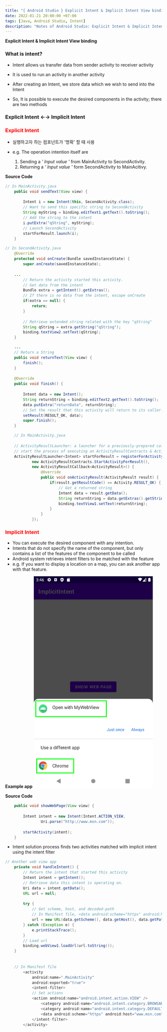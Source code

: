 ```yaml
---
title: "{ Android Studio } Explicit Intent & Implicit Intent View binding (2)"
date: 2022-01-21 20:00:00 +07:00
tags: [Java, Android Studio, Intent]
description: "Notes of Android Studio: Explicit Intent & Implicit Intent View binding"
---
```


**Explicit Intent & Implicit Intent View binding**

### What is intent?

- Intent allows us transfer data from sender activity to receiver activity

- It is used to run an activity in another activity

- After creating an Intent, we store data which we wish to send into the Intent

- So, It is possible to execute the desired components in the activity; there are two methods

### Explicit Intent &larr;&rarr; Implicit Intent

<h3 style="color:red">Explicit Intent</h3>

- 실행하고자 하는 컴포넌트가 '명확' 할 때 사용
- e.g. The operation intention itself are

  1. Sending a <em>' Input value '</em> from MainActivity to SecondActivity.
  2. Returning a <em>' Input value '</em> form SecondActivity to MainAcitivy.

**Source Code**

```java
// In MainActivity.java
    public void sendText(View view) {

        Intent i = new Intent(this, SecondActivity.class);
        // Want to send this specific string to SecondActivity
        String myString = binding.editText1.getText().toString();
        // Add the string to the intent
        i.putExtra("qString", myString);
        // Launch SecondActivity
        startForResult.launch(i);
    }
```

```java
// In SecondActivity.java
    @Override
    protected void onCreate(Bundle savedInstanceState) {
        super.onCreate(savedInstanceState);

    ...
        // Return the activity started this activity.
        // Get data from the intent
        Bundle extra = getIntent().getExtras();
        // If there is no data from the intent, escape onCreate
        if(extra == null) {
            return;
        }

        // Retrieve extended string related with the key "qString"
        String qString = extra.getString("qString");
        binding.textView2.setText(qString);
    }
```

```java
    ...
    // Return a String
    public void returnText(View view) {
        finish();
    }

    @Override
    public void finish() {

        Intent data = new Intent();
        String returnString = binding.editText2.getText().toString();
        data.putExtra("returnData", returnString);
        // Set the result that this activity will return to its caller.
        setResult(RESULT_OK, data);
        super.finish();
    }
```

```java
    // In MainActivity.java

    // ActivityResultLauncher: a launcher for a previously-prepared call to
    // start the process of executing an ActivityResultContracts & ActivityResultCallback
    ActivityResultLauncher<Intent> startForResult = registerForActivityResult(
            new ActivityResultContracts.StartActivityForResult(),
            new ActivityResultCallback<ActivityResult>() {
                @Override
                public void onActivityResult(ActivityResult result) {
                    if(result.getResultCode() == Activity.RESULT_OK) {
                        // Get a returned string
                        Intent data = result.getData();
                        String returnString = data.getExtras().getString("returnData");
                        binding.textView1.setText(returnString);
                    }
                }
            });
```

<h3 style="color:red">Implicit Intent</h3>

- You can execute the desired component with any intention.
- Intents that do not specify the name of the component, but only contains a list of the features of the component to be called
- Android system retrieves intent filters to be matched with the feature
- e.g. If you want to display a location on a map, you can ask another app with that feature.

**Example app**
<img src="https://github.com/Hyukjoo-Lee/Hyukjoo-Lee.github.io/blob/main/_posts/images/android_ImplicitIntent.png?raw=true">

**Source Code**

```java
    public void showWebPage(View view) {

        Intent intent = new Intent(Intent.ACTION_VIEW,
                Uri.parse("http://www.msn.com"));

        startActivity(intent);
    }
```

- Intent solution process finds two activities matched with implicit intent using the intent filter

```java
// Another web view app
    private void handleIntent() {
        // Return the intent that started this activity
        Intent intent = getIntent();
        // Retrieve data this intent is operating on.
        Uri data = intent.getData();
        URL url = null;

        try {
            // Get scheme, host, and decoded-path
            // In Manifest file, <data android:scheme="https" android:host="www.msn.com" />
            url = new URL(data.getScheme(), data.getHost(), data.getPath());
        } catch (Exception e) {
            e.printStackTrace();
        }
        // Load url
        binding.webView1.loadUrl(url.toString());
    }


    // In Manifest file
        <activity
            android:name=".MainActivity"
            android:exported="true">
            <intent-filter>
            // Set actions
            <action android:name="android.intent.action.VIEW" />
                <category android:name="android.intent.category.BROWSABLE" />
                <category android:name="android.intent.category.DEFAULT"/>
                <data android:scheme="https" android:host="www.msn.com" />
            </intent-filter>
        </activity>

```
